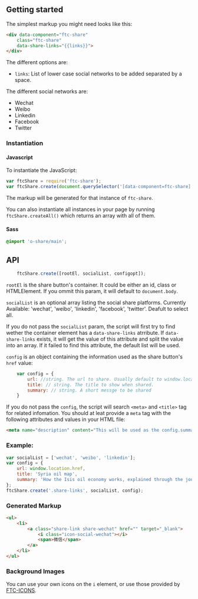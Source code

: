 ## Getting started

The simplest markup you might need looks like this:

```html
<div data-component="ftc-share"
    class="ftc-share"
    data-share-links="{{links}}">
</div>
```

The different options are:

* `links`: List of lower case social networks to be added separated by a space.

The different social networks are:

* Wechat
* Weibo
* Linkedin
* Facebook
* Twitter

### Instantiation

#### Javascript
To instantiate the JavaScript:

```javascript
var ftcShare = require('ftc-share');
var ftcShare.create(document.querySelector('[data-component=ftc-share]'));
```

The markup will be generated for that instance of `ftc-share`.

You can also instantiate all instances in your page by running `ftcShare.createAll()` which returns an array with all of them.

#### Sass

```scss
@import 'o-share/main';
```

## API
```javascript
	ftcShare.create([rootEl, socialList, configopt]);
```
`rootEl` is the share button's container. It could be either an id, class or HTMLElement. If you ommit this param, it will default to `document.body`.

`socialList` is an optional array listing the social share platforms. Currently Available: 'wechat', 'weibo', 'linkedin', 'facebook', 'twitter'. Deafult to select all.

If you do not pass the `socialList` param, the script will first try to find wether the container element has a `data-share-links` atrribute. If `data-share-links` exists, it will get the value of this attribute and split the value into an array. If it failed to find this attribute, the default list will be used.

`config` is an object containing the information used as the share button's `href` value:

```javascript	
	var config = {
		url: //string. The url to share. Usually default to window.location.href.
		title: // string. The title to show when shared.
		summary: // string. A short messge to be shared
	}
```

If you do not pass the `config`, the script will search `<meta>` and `<title>` tag for related infomation. You should at leat provide a `meta` tag with the following attributes and values in your HTML file:

```html
<meta name="description" content="This will be used as the config.summary value" />
```

### Example:

```javascript
var socialList = ['wechat', 'weibo', 'linkedin'];
var config = {
    url: window.location.href,
    title: 'Syria oil map',
    summary: 'How the Isis oil economy works, explained through the journey of a barrel of oil in Syria',
};
ftcShare.create('.share-links', socialList, config);
```

### Generated Markup
```html
<ul>
    <li>
        <a class="share-link share-wechat" href="" target="_blank">
            <i class="icon-social-wechat"></i>
            <span>微信</span>
        </a>
    </li>
</ul>
```

### Background Images

You can use your own icons on the `i` element, or use those provided by [FTC-ICONS](https://github.com/FTChinese/ftc-icons/).